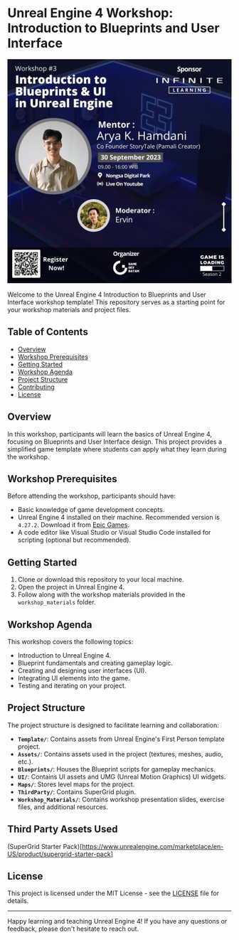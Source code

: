 # Unreal Engine 4 Workshop: Introduction to Blueprints and User Interface

![Cover Image](./Resources/image.png)

Welcome to the Unreal Engine 4 Introduction to Blueprints and User Interface workshop template! This repository serves as a starting point for your workshop materials and project files.

## Table of Contents
- [Overview](#overview)
- [Workshop Prerequisites](#workshop-prerequisites)
- [Getting Started](#getting-started)
- [Workshop Agenda](#workshop-agenda)
- [Project Structure](#project-structure)
- [Contributing](#contributing)
- [License](#license)

## Overview
In this workshop, participants will learn the basics of Unreal Engine 4, focusing on Blueprints and User Interface design. This project provides a simplified game template where students can apply what they learn during the workshop.

## Workshop Prerequisites
Before attending the workshop, participants should have:

- Basic knowledge of game development concepts.
- Unreal Engine 4 installed on their machine. Recommended version is `4.27.2`. Download it from [Epic Games](https://www.unrealengine.com/en-US/).
- A code editor like Visual Studio or Visual Studio Code installed for scripting (optional but recommended).

## Getting Started
1. Clone or download this repository to your local machine.
2. Open the project in Unreal Engine 4.
3. Follow along with the workshop materials provided in the `workshop_materials` folder.

## Workshop Agenda
This workshop covers the following topics:

- Introduction to Unreal Engine 4.
- Blueprint fundamentals and creating gameplay logic.
- Creating and designing user interfaces (UI).
- Integrating UI elements into the game.
- Testing and iterating on your project.

## Project Structure
The project structure is designed to facilitate learning and collaboration:

- **`Template/`**: Contains assets from Unreal Engine's First Person template project.
- **`Assets/`**: Contains assets used in the project (textures, meshes, audio, etc.).
- **`Blueprints/`**: Houses the Blueprint scripts for gameplay mechanics.
- **`UI/`**: Contains UI assets and UMG (Unreal Motion Graphics) UI widgets.
- **`Maps/`**: Stores level maps for the project.
- **`ThirdParty/`**: Contains SuperGrid plugin.
- **`Workshop_Materials/`**: Contains workshop presentation slides, exercise files, and additional resources.

## Third Party Assets Used

(SuperGrid Starter Pack)[https://www.unrealengine.com/marketplace/en-US/product/supergrid-starter-pack]

## License
This project is licensed under the MIT License - see the [LICENSE](LICENSE) file for details.

---

Happy learning and teaching Unreal Engine 4! If you have any questions or feedback, please don't hesitate to reach out.
